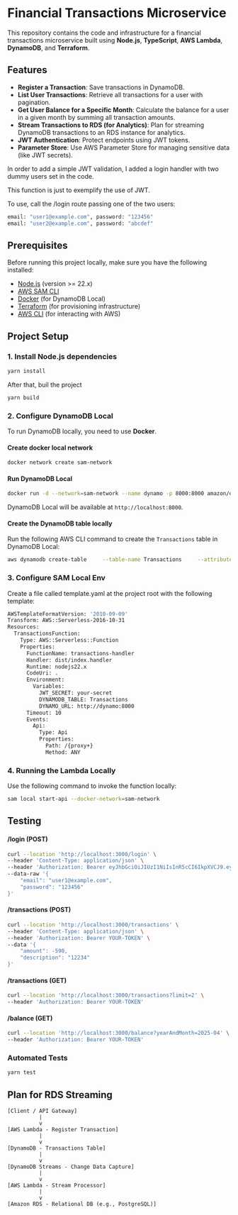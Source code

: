 # Financial Transactions Microservice

This repository contains the code and infrastructure for a financial transactions microservice built using **Node.js**, **TypeScript**, **AWS Lambda**, **DynamoDB**, and **Terraform**.

## Features

- **Register a Transaction**: Save transactions in DynamoDB.
- **List User Transactions**: Retrieve all transactions for a user with pagination.
- **Get User Balance for a Specific Month**: Calculate the balance for a user in a given month by summing all transaction amounts.
- **Stream Transactions to RDS (for Analytics)**: Plan for streaming DynamoDB transactions to an RDS instance for analytics.
- **JWT Authentication**: Protect endpoints using JWT tokens.
- **Parameter Store**: Use AWS Parameter Store for managing sensitive data (like JWT secrets).


In order to add a simple JWT validation, I added a login handler with two dummy users set in the code.

This function is just to exemplify the use of JWT.

To use, call the /login route passing one of the two users:
```bash
email: "user1@example.com", password: "123456"
email: "user2@example.com", password: "abcdef"
```

## Prerequisites

Before running this project locally, make sure you have the following installed:

- [Node.js](https://nodejs.org/) (version >= 22.x)
- [AWS SAM CLI](https://docs.aws.amazon.com/serverless-application-model/latest/developerguide/install-sam-cli.html)
- [Docker](https://www.docker.com/) (for DynamoDB Local)
- [Terraform](https://www.terraform.io/downloads) (for provisioning infrastructure)
- [AWS CLI](https://aws.amazon.com/cli/) (for interacting with AWS)

## Project Setup

### 1. Install Node.js dependencies

```bash
yarn install
```

After that, buil the project

```bash
yarn build
```

### 2. Configure DynamoDB Local

To run DynamoDB locally, you need to use **Docker**.

#### Create docker local network

```bash
docker network create sam-network
```

#### Run DynamoDB Local

```bash
docker run -d --network=sam-network --name dynamo -p 8000:8000 amazon/dynamodb-local
```

DynamoDB Local will be available at `http://localhost:8000`.

#### Create the DynamoDB table locally

Run the following AWS CLI command to create the `Transactions` table in DynamoDB Local:

```bash
aws dynamodb create-table     --table-name Transactions     --attribute-definitions AttributeName=id,AttributeType=S AttributeName=userId,AttributeType=S     --key-schema AttributeName=id,KeyType=HASH AttributeName=userId,KeyType=RANGE     --provisioned-throughput ReadCapacityUnits=5,WriteCapacityUnits=5     --endpoint-url http://localhost:8000
```

### 3. Configure SAM Local Env

Create a file called template.yaml at the project root with the following template:

```bash
AWSTemplateFormatVersion: '2010-09-09'
Transform: AWS::Serverless-2016-10-31
Resources:
  TransactionsFunction:
    Type: AWS::Serverless::Function
    Properties:
      FunctionName: transactions-handler
      Handler: dist/index.handler
      Runtime: nodejs22.x
      CodeUri: .
      Environment:
        Variables:
          JWT_SECRET: your-secret
          DYNAMODB_TABLE: Transactions
          DYNAMO_URL: http://dynamo:8000
      Timeout: 10
      Events:
        Api:
          Type: Api
          Properties:
            Path: /{proxy+}
            Method: ANY
```

### 4. Running the Lambda Locally

Use the following command to invoke the function locally:

```bash
sam local start-api --docker-network=sam-network
```

## Testing
#### /login (POST)

```bash
curl --location 'http://localhost:3000/login' \
--header 'Content-Type: application/json' \
--header 'Authorization: Bearer eyJhbGciOiJIUzI1NiIsInR5cCI6IkpXVCJ9.eyJ1c2VySWQiOiJ1c2VyLTEiLCJpYXQiOjE3NDUzMzY1ODIsImV4cCI6MTc0NTM0MDE4Mn0.6_L_-KWsQQB94HoUezaB2GO-pag0OBDz19WWCqzrAu8' \
--data-raw '{
    "email": "user1@example.com",
    "password": "123456"
}'
```

#### /transactions (POST)

```bash
curl --location 'http://localhost:3000/transactions' \
--header 'Content-Type: application/json' \
--header 'Authorization: Bearer YOUR-TOKEN' \
--data '{
    "amount": -590,
    "description": "12234"
}'
```

#### /transactions (GET)

```bash
curl --location 'http://localhost:3000/transactions?limit=2' \
--header 'Authorization: Bearer YOUR-TOKEN'
```

#### /balance (GET)

```bash
curl --location 'http://localhost:3000/balance?yearAndMonth=2025-04' \
--header 'Authorization: Bearer YOUR-TOKEN'
```

### Automated Tests

```bash
yarn test
```

## Plan for RDS Streaming

```
[Client / API Gateway]
          |
          v
[AWS Lambda - Register Transaction]
          |
          v
[DynamoDB - Transactions Table]
          |
          v
[DynamoDB Streams - Change Data Capture]
          |
          v
[AWS Lambda - Stream Processor]
          |
          v
[Amazon RDS - Relational DB (e.g., PostgreSQL)]
```
